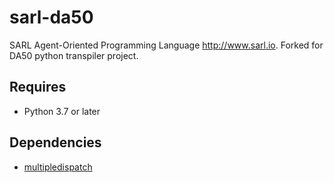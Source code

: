 # sarl-da50
SARL Agent-Oriented Programming Language http://www.sarl.io. Forked for DA50 python transpiler project.

## Requires
* Python 3.7 or later

## Dependencies
* [multipledispatch](https://pypi.org/project/multipledispatch/)
